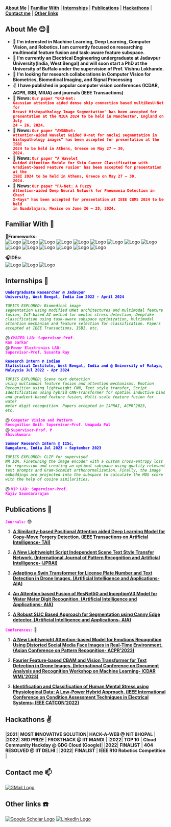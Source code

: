 <link rel="stylesheet" href="style.css">

**[About Me](#about-me)** | **[Familiar With](#familiar-with)** | **[Internships](#internships)** | **[Publications](#publications)** | **[Hackathons](#hackathons)** | **[Contact me](#contact-me)** | **[Other links](#other-links)**

## About Me 😊👋 <a id="about-me"></a>
- 👀 **I’m interested in Machine Learning, Deep Learning, Computer Vision, and Robotics. I am currently focused on researching multimodal feature fusion and task-aware feature subspace.** 
- 🌱 **I’m currently an Electrical Engineering undergraduate at Jadavpur University(India, West Bengal) and will soon start a PhD at the University of Buffalo under the supervision of Prof. Vishnu Lokhande.**
- 💞️ **I’m looking for research collaborations in Computer Vision for Biometrics, Biomedical Imaging,  and Signal Processing**
- ✌️ **I have published in popular computer vision conferences (ICDAR, ACPR, ISBI, MIUA) and journals (IEEE Transactions)**
- 📳 **News: <code style="color: red">Our paper "GRU-Net: Gaussian attention aided dense skip connection based  multiResU-Net for Breast Histopathology Image Segmentation" has been accepted for presentation at the MIUA 2024 to be held in Manchester, England on July 24 – 26, 2024.</code>**
- 📳 **News: <code style="color: red">Our paper "AWGUNet: Attention-aided Wavelet Guided U-net for nuclei segmentation in histopathology images" has been accepted for presentation at the ISBI 2024 to be held in Athens, Greece on May 27 – 30, 2024.</code>**
- 📳 **News: <code style="color: red">Our paper "A Wavelet Guided Attention Module for Skin Cancer Classification with Gradient-based Feature Fusion" has been accepted for presentation at the ISBI 2024 to be held in Athens, Greece on May 27 – 30, 2024.</code>**
- 📳 **News: <code style="color: red">Our paper "FA-Net: A Fuzzy Attention-aided Deep Neural Network for Pneumonia Detection in Chest X-Rays" has been accepted for presentation at IEEE CBMS 2024 to be held in Guadalajara, Mexico on June 26 – 28, 2024.</code>**

## Familiar With 👀 <a id="familiar-with"></a>

**🍴Frameworks:** <br/>
![Logo](https://img.shields.io/badge/Python-FFD43B?style=for-the-badge&logo=python&logoColor=darkgreen) 
![Logo](https://img.shields.io/badge/C%2B%2B-00599C?style=for-the-badge&logo=c%2B%2B&logoColor=white)
![Logo](https://img.shields.io/badge/C-00599C?style=for-the-badge&logo=c&logoColor=white)
![Logo](https://img.shields.io/badge/PHP-777BB4?style=for-the-badge&logo=php&logoColor=white)
![Logo](https://img.shields.io/badge/Keras-D00000?style=for-the-badge&logo=Keras&logoColor=white)
![Logo](https://img.shields.io/badge/scikit_learn-F7931E?style=for-the-badge&logo=scikit-learn&logoColor=white)
![Logo](https://img.shields.io/badge/TensorFlow-FF6F00?style=for-the-badge&logo=TensorFlow&logoColor=white)
![Logo](https://img.shields.io/badge/SciPy-654FF0?style=for-the-badge&logo=SciPy&logoColor=white)
![Logo](https://img.shields.io/badge/Numpy-777BB4?style=for-the-badge&logo=numpy&logoColor=white)
![Logo](https://img.shields.io/badge/Pandas-2C2D72?style=for-the-badge&logo=pandas&logoColor=white)
![Logo](https://img.shields.io/badge/Streamlit-FF4B4B?style=for-the-badge&logo=Streamlit&logoColor=white)
![Logo](https://img.shields.io/badge/OpenCV-27338e?style=for-the-badge&logo=OpenCV&logoColor=white)
![Logo](https://img.shields.io/badge/Jupyter-F37626.svg?&style=for-the-badge&logo=Jupyter&logoColor=white)
![Logo](https://img.shields.io/badge/Arduino-00979D?style=for-the-badge&logo=Arduino&logoColor=white)
![Logo](https://img.shields.io/badge/Raspberry%20Pi-A22846?style=for-the-badge&logo=Raspberry%20Pi&logoColor=white)

**🎧IDEs:** <br/>
![Logo](https://img.shields.io/badge/Visual_Studio-5C2D91?style=for-the-badge&logo=visual%20studio&logoColor=white)
![Logo](https://img.shields.io/badge/pycharm-143?style=for-the-badge&logo=pycharm&logoColor=black&color=black&labelColor=green)
![Logo](https://img.shields.io/badge/Colab-F9AB00?style=for-the-badge&logo=googlecolab&color=525252)

## Internships 💫 <a id="internships"></a>

**<code style="color: blue">Undergraduate Researcher @ Jadavpur University, West Bengal, India Jan 2022 - April 2024</code>**

*<code style="color: green">TOPICS EXPLORED: Biomedical image segmentation using modified UNet architectures and multimodal feature fusion,  IoT-based AI method for mental stress detection, Deepfake classification using task-aware subspace optimization, Multimodal attention mechanism and feature selection for classification. Papers accepted at IEEE Transactions, ISBI, etc.</code>*

@ **<code style="color: fuchsia">CMATER LAB: Supervisor-Prof. Ram Sarkar</code>**<br/>
@ **<code style="color: fuchsia">Power Electronics LAB: Supervisor-Prof. Susanta Ray</code>**

**<code style="color: blue">Research Intern @ Indian Statistical Institute, West Bengal, India and @ University of Malaya, Malaysia Jul 2022 - Apr 2024</code>**

*<code style="color: green">TOPICS EXPLORED: Scene text detection using multimodal feature fusion and attention mechanisms, Emotion Recognition using lightweight CNN, Text style transfer, Script Identification using hybrid CNN-Transformer for spatial inductive bias and gradient-based feature fusion, Multi-scale feature fusion for water meter digit recognition. Papers accepted in IJPRAI, ACPR’2023, etc.</code>*

@ **<code style="color: fuchsia">Computer Vision and Pattern Recognition Unit: Supervisor-Prof. Umapada Pal</code>**<br/>
@ **<code style="color: fuchsia">Supervisor-Prof. P Shivakumara</code>**

**<code style="color: blue">Summer Research Intern @ IISc, Bangalore, India Jul 2023 – September 2023</code>**

*<code style="color: green">TOPICS EXPLORED: CLIP for supervised NR IQA. Finetuning the image encoder with a custom cross-entropy loss for regression and creating an optimal subspace using quality-relevant text prompts and Gram-Schmidt orthonormalization. Finally, the image embeddings are projected into the subspace to calculate the MOS score with the help of cosine similarities.</code>*

@ **<code style="color: fuchsia">VIP LAB: Supervisor-Prof. Rajiv Saundararajan</code>**

## Publications 💪 <a id="publications"></a>
**<code style="color: fuchsia">Journals:</code>** 😎

1. [**A Similarity-based Positional Attention aided Deep Learning Model for Copy-Move Forgery Detection. (IEEE Transactions on Artificial Intelligence- TAI)**](https://scholar.google.com/citations?view_op=view_citation&hl=en&user=exgiMpgAAAAJ&citation_for_view=exgiMpgAAAAJ:ULOm3_A8WrAC)
   
2. [**A New Lightweight Script Independent Scene Text Style Transfer Network. (International Journal of Pattern Recognition and Artificial Intelligence- IJPRAI)**](https://scholar.google.com/citations?view_op=view_citation&hl=en&user=exgiMpgAAAAJ&citation_for_view=exgiMpgAAAAJ:KlAtU1dfN6UC)

3. [**Adapting a Swin Transformer for License Plate Number and Text Detection in Drone Images. (Artificial Intelligence and Applications- AIA)**](https://scholar.google.com/citations?view_op=view_citation&hl=en&user=exgiMpgAAAAJ&citation_for_view=exgiMpgAAAAJ:roLk4NBRz8UC)

4. [**An Attention based Fusion of ResNet50 and InceptionV3 Model for Water Meter Digit Recognition. (Artificial Intelligence and Applications- AIA)**](https://scholar.google.com/citations?view_op=view_citation&hl=en&user=exgiMpgAAAAJ&citation_for_view=exgiMpgAAAAJ:Zph67rFs4hoC)

5. [**A Robust SLIC Based Approach for Segmentation using Canny Edge detector. (Artificial Intelligence and Applications- AIA)**](https://scholar.google.com/citations?view_op=view_citation&hl=en&user=exgiMpgAAAAJ&citation_for_view=exgiMpgAAAAJ:hqOjcs7Dif8C)

**<code style="color: fuchsia">Conferences:</code>** 😬
1. [**A New Lightweight Attention-based Model for Emotions Recognition Using Distorted Social Media Face Images in Real-Time Environment. (Asian Conference on Pattern Recognition- ACPR’2023)**](https://scholar.google.com/citations?view_op=view_citation&hl=en&user=exgiMpgAAAAJ&citation_for_view=exgiMpgAAAAJ:8k81kl-MbHgC)

2. [**Fourier Feature-based CBAM and Vision Transformer for Text Detection in Drone Images. (International Conference on Document Analysis and Recognition Workshop on Machine Learning- ICDAR WML’2023)**](https://scholar.google.com/citations?view_op=view_citation&hl=en&user=exgiMpgAAAAJ&citation_for_view=exgiMpgAAAAJ:Se3iqnhoufwC)
  
3. [**Identification and Classification of Human Mental Stress using Physiological Data: A Low-Power Hybrid Approach. (IEEE International Conference on Condition Assessment Techniques in Electrical Systems- IEEE CATCON’2022)**](https://scholar.google.com/citations?view_op=view_citation&hl=en&user=exgiMpgAAAAJ&citation_for_view=exgiMpgAAAAJ:LkGwnXOMwfcC)
## Hackathons ✌️ <a id="hackathons"></a>

|**2021**| **MOST INNOVATIVE SOLUTION**| **HACK-A-WEB @ NIT BHOPAL**                     |
|**2022**| **3RD PRIZE**               | **FROSTHACK @ IIT MANDI**                       |
|**2022**| **TOP 10**                  | **Cloud Community Hackday @ GDG Cloud (Google)**|
|**2022**| **FINALIST**                | **404 RESOLVED @ IIT DELHI**                    |
|**2022**| **FINALIST**                | **IEEE R10 Robotics Competition**               |

## Contact me 📫 <a id="contact-me"></a>

[![GMail Logo](https://img.shields.io/badge/Gmail-D14836?style=for-the-badge&logo=gmail&logoColor=white)](mailto:aroy80321@gmail.com)

## Other links ☎️ <a id="other-links"></a>

[![Google Scholar Logo](https://img.shields.io/badge/Google%20Scholar-4285F4?style=for-the-badge&logo=google-scholar&logoColor=white)](https://scholar.google.com/citations?user=exgiMpgAAAAJ&hl=en)
[![LinkedIn Logo](https://img.shields.io/badge/LinkedIn-0077B5?style=for-the-badge&logo=linkedin&logoColor=white)](https://www.linkedin.com/in/ayush-roy-59a79b223/)
